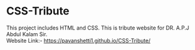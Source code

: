 # CSS-Tribute
This project includes HTML and CSS.
This is tribute website for DR. A.P.J Abdul Kalam Sir.<br>
Website Link:- https://pavanshetti1.github.io/CSS-Tribute/

